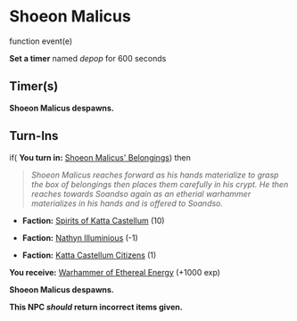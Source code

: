 # Shoeon Malicus
function event(e)

**Set a timer** named *depop* for 600 seconds
## Timer(s)

**Shoeon Malicus despawns.**
## Turn-Ins





if( **You turn in:** [Shoeon Malicus' Belongings](/item/10684)) then


>*Shoeon Malicus reaches forward as his hands materialize to grasp the box of belongings then places them carefully in his crypt. He then reaches towards Soandso again as an etherial warhammer materializes in his hands and is offered to Soandso.*


* __Faction:__ [Spirits of Katta Castellum](/faction/1538) (10)


* __Faction:__ [Nathyn Illuminious](/faction/1505) (-1)


* __Faction:__ [Katta Castellum Citizens](/faction/1502) (1)


 **You receive:**  [Warhammer of Ethereal Energy](/item/10686) (+1000 exp)


**Shoeon Malicus despawns.**

**This NPC *should* return incorrect items given.**
